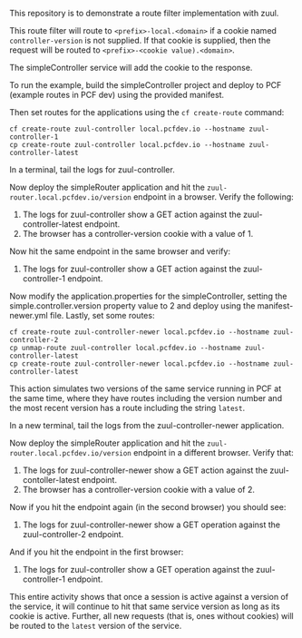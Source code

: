 This repository is to demonstrate a route filter implementation with zuul.

This route filter will route to `<prefix>-local.<domain>` if a cookie named `controller-version` is not supplied.  If that cookie is supplied, then the request will be routed to `<prefix>-<cookie value).<domain>`.

The simpleController service will add the cookie to the response.

To run the example, build the simpleController project and deploy to PCF (example routes in PCF dev) using the provided manifest. 

Then set routes for the applications using the `cf create-route` command:

```script
cf create-route zuul-controller local.pcfdev.io --hostname zuul-controller-1
cp create-route zuul-controller local.pcfdev.io --hostname zuul-controller-latest
```

In a terminal, tail the logs for zuul-controller.

Now deploy the simpleRouter application and hit the `zuul-router.local.pcfdev.io/version` endpoint in a browser.  Verify the following:

1.  The logs for zuul-controller show a GET action against the zuul-controller-latest endpoint.
1.  The browser has a controller-version cookie with a value of 1.

Now hit the same endpoint in the same browser and verify:

1.  The logs for zuul-controller show a GET action against the zuul-controller-1 endpoint.

Now modify the application.properties for the simpleController, setting the simple.controller.version property value to 2 and deploy using the manifest-newer.yml file.  Lastly, set some routes:

```script
cf create-route zuul-controller-newer local.pcfdev.io --hostname zuul-controller-2
cp unmap-route zuul-controller local.pcfdev.io --hostname zuul-controller-latest
cp create-route zuul-controller-newer local.pcfdev.io --hostname zuul-controller-latest
```


This action simulates two versions of the same service running in PCF at the same time, where they have routes including the version number and the most recent version has a route including the string `latest`.

In a new terminal, tail the logs from the zuul-controller-newer application.

Now deploy the simpleRouter application and hit the `zuul-router.local.pcfdev.io/version` endpoint in a different browser.  Verify that:

1.  The logs for zuul-controller-newer show a GET action against the zuul-contoller-latest endpoint.
1.  The browser has a controller-version cookie with a value of 2.

Now if you hit the endpoint again (in the second browser) you should see:

1.  The logs for zuul-controller-newer show a GET operation against the zuul-controller-2 endpoint.

And if you hit the endpoint in the first browser:

1.  The logs for zuul-controller show a GET operation against the zuul-controller-1 endpoint.

This entire activity shows that once a session is active against a version of the service, it will continue to hit that same service version as long as its cookie is active.  Further, all new requests (that is, ones without cookies) will be routed to the `latest` version of the service.
